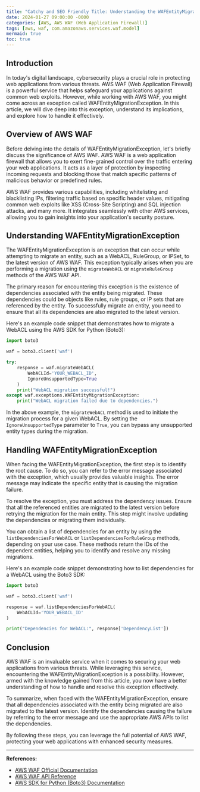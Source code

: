 ```yaml
---
title: "Catchy and SEO Friendly Title: Understanding the WAFEntityMigrationException in AWS WAF"
date: 2024-01-27 09:00:00 -0000
categories: [AWS, AWS WAF (Web Application Firewall)]
tags: [aws, waf, com.amazonaws.services.waf.model]
mermaid: true
toc: true
---
```



## Introduction

In today's digital landscape, cybersecurity plays a crucial role in protecting web applications from various threats. AWS WAF (Web Application Firewall) is a powerful service that helps safeguard your applications against common web exploits. However, while working with AWS WAF, you might come across an exception called WAFEntityMigrationException. In this article, we will dive deep into this exception, understand its implications, and explore how to handle it effectively.

## Overview of AWS WAF

Before delving into the details of WAFEntityMigrationException, let's briefly discuss the significance of AWS WAF. AWS WAF is a web application firewall that allows you to exert fine-grained control over the traffic entering your web applications. It acts as a layer of protection by inspecting incoming requests and blocking those that match specific patterns of malicious behavior or predefined rules.

AWS WAF provides various capabilities, including whitelisting and blacklisting IPs, filtering traffic based on specific header values, mitigating common web exploits like XSS (Cross-Site Scripting) and SQL injection attacks, and many more. It integrates seamlessly with other AWS services, allowing you to gain insights into your application's security posture.

## Understanding WAFEntityMigrationException

The WAFEntityMigrationException is an exception that can occur while attempting to migrate an entity, such as a WebACL, RuleGroup, or IPSet, to the latest version of AWS WAF. This exception typically arises when you are performing a migration using the `migrateWebACL` or `migrateRuleGroup` methods of the AWS WAF API.

The primary reason for encountering this exception is the existence of dependencies associated with the entity being migrated. These dependencies could be objects like rules, rule groups, or IP sets that are referenced by the entity. To successfully migrate an entity, you need to ensure that all its dependencies are also migrated to the latest version.

Here's an example code snippet that demonstrates how to migrate a WebACL using the AWS SDK for Python (Boto3):

```python
import boto3

waf = boto3.client('waf')

try:
    response = waf.migrateWebACL(
        WebACLId='YOUR_WEBACL_ID',
        IgnoreUnsupportedType=True
    )
    print("WebACL migration successful!")
except waf.exceptions.WAFEntityMigrationException:
    print("WebACL migration failed due to dependencies.")
```

In the above example, the `migrateWebACL` method is used to initiate the migration process for a given WebACL. By setting the `IgnoreUnsupportedType` parameter to `True`, you can bypass any unsupported entity types during the migration.

## Handling WAFEntityMigrationException

When facing the WAFEntityMigrationException, the first step is to identify the root cause. To do so, you can refer to the error message associated with the exception, which usually provides valuable insights. The error message may indicate the specific entity that is causing the migration failure. 

To resolve the exception, you must address the dependency issues. Ensure that all the referenced entities are migrated to the latest version before retrying the migration for the main entity. This step might involve updating the dependencies or migrating them individually.

You can obtain a list of dependencies for an entity by using the `listDependenciesForWebACL` or `listDependenciesForRuleGroup` methods, depending on your use case. These methods return the IDs of the dependent entities, helping you to identify and resolve any missing migrations.

Here's an example code snippet demonstrating how to list dependencies for a WebACL using the Boto3 SDK:

```python
import boto3

waf = boto3.client('waf')

response = waf.listDependenciesForWebACL(
    WebACLId='YOUR_WEBACL_ID'
)

print("Dependencies for WebACL:", response['DependencyList'])
```

## Conclusion

AWS WAF is an invaluable service when it comes to securing your web applications from various threats. While leveraging this service, encountering the WAFEntityMigrationException is a possibility. However, armed with the knowledge gained from this article, you now have a better understanding of how to handle and resolve this exception effectively.

To summarize, when faced with the WAFEntityMigrationException, ensure that all dependencies associated with the entity being migrated are also migrated to the latest version. Identify the dependencies causing the failure by referring to the error message and use the appropriate AWS APIs to list the dependencies.

By following these steps, you can leverage the full potential of AWS WAF, protecting your web applications with enhanced security measures.

---

__References:__

- [AWS WAF Official Documentation](https://docs.aws.amazon.com/waf/index.html)
- [AWS WAF API Reference](https://docs.aws.amazon.com/waf/latest/APIReference/Welcome.html)
- [AWS SDK for Python (Boto3) Documentation](https://boto3.amazonaws.com/v1/documentation/api/latest/index.html)